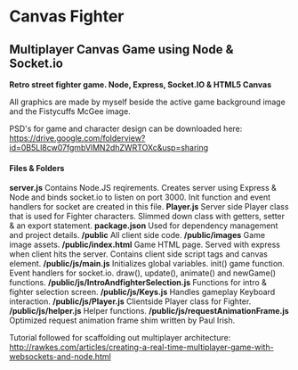 # Canvas Fighter
## Multiplayer Canvas Game using Node &amp; Socket.io

**Retro street fighter game. Node, Express, Socket.IO & HTML5 Canvas**

All graphics are made by myself beside the active game background image and the Fistycuffs McGee image.

PSD's for game and character design can be downloaded here: https://drive.google.com/folderview?id=0B5Ll8cw07fgmbVlMN2dhZWRTOXc&usp=sharing

#### Files & Folders
**server.js** Contains Node.JS reqirements. Creates server using Express & Node and binds socket.io to listen on port 3000. Init function and event handlers for socket are created in this file. 
**Player.js** Server side Player class that is used for Fighter characters. Slimmed down class with getters, setter & an export statement.
**package.json** Used for dependency management and project details.
**/public** All client side code.
**/public/images** Game image assets. 
**/public/index.html** Game HTML page. Served with express when client hits the server. Contains client side script tags and canvas element. 
**/public/js/main.js** Initializes global variables. init() game function. Event handlers for socket.io. draw(), update(), animate() and newGame() functions.
**/public/js/IntroAndfighterSelection.js** Functions for intro & fighter selection screen. 
**/public/js/Keys.js** Handles gameplay Keyboard interaction.
**/public/js/Player.js** Clientside Player class for Fighter. 
**/public/js/helper.js** Helper functions.
**/public/js/requestAnimationFrame.js** Optimized request animation frame shim written by Paul Irish. 

Tutorial followed for scaffolding out multiplayer architecture: http://rawkes.com/articles/creating-a-real-time-multiplayer-game-with-websockets-and-node.html

